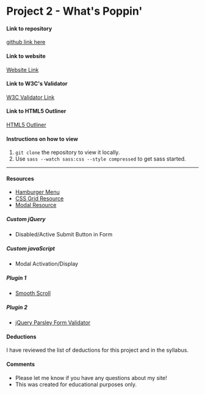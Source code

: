 # Project 2 - What's Poppin'

#### Link to repository
[github link here](https://github.com/tiffanytrujillo7/project-2_trujillo-tiffany)

#### Link to website
[Website Link](http://tifftrujillo.com/project-2_trujillo-tiffany/)

#### Link to W3C's Validator
[W3C Validator Link](https://validator.w3.org/nu/?doc=http%3A%2F%2Ftifftrujillo.com%2Fproject-2_trujillo-tiffany%2F)

#### Link to HTML5 Outliner
[HTML5 Outliner](https://gsnedders.html5.org/outliner/process.py?url=http%3A%2F%2Ftifftrujillo.com%2Fproject-2_trujillo-tiffany%2F)

#### Instructions on how to view
1. `git clone` the repository to view it locally.
2. Use `sass --watch sass:css --style compressed` to get sass started.

---

#### Resources
- [Hamburger Menu](https://codepen.io/g13nn/pen/eHGEF)
- [CSS Grid Resource](https://www.w3schools.com/css/css_grid.asp)
- [Modal Resource](https://www.w3schools.com/howto/howto_css_modals.asp)

##### Custom jQuery
- Disabled/Active Submit Button in Form

##### Custom javaScript
- Modal Activation/Display

##### Plugin 1
- [Smooth Scroll](http://www.dwuser.com/education/content/quick-guide-adding-smooth-scrolling-to-your-webpages/)

##### Plugin 2
- [jQuery Parsley Form Validator](http://parsleyjs.org/doc/index.html)

#### Deductions
I have reviewed the list of deductions for this project and in the syllabus.

#### Comments
- Please let me know if you have any questions about my site!
- This was created for educational purposes only.
